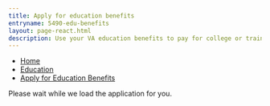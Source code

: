 ```yaml
---
title: Apply for education benefits
entryname: 5490-edu-benefits
layout: page-react.html
description: Use your VA education benefits to pay for college or training programs. Find out which documents you’ll need to apply for benefits, and start your online application today.
---
```

<div id="main">
  <nav aria-label="Breadcrumb" aria-live="polite" class="va-nav-breadcrumbs"
  id="va-breadcrumbs">
    <ul class="row va-nav-breadcrumbs-list columns" id="va-breadcrumbs-list">
      <li><a href="/">Home</a></li>
      <li><a href="/education/">Education</a></li>
      <li><a aria-current="page" href="/education/apply-for-education-benefits/">Apply for Education Benefits</a></li>
    </ul>
  </nav>
  <div class="section">
    <div id="react-root">
      <div class="loading-message">
        <div class="loading-indicator-container">
          <div class="loading-indicator" role="progressbar" aria-valuetext="Please wait while we load the application for you." tabIndex="0"></div> Please wait while we load the application for you.
        </div>
      </div>
    </div>
  </div>
  <!-- Edu Benefits Application End -->

  <!-- Maintenance Page Start -->

  <!-- <div class="main home" role="main">
    <div class="section main-menu">
      <div class="row">
        <div class="small-12 columns">
          <div class="csp-inline-patch-application">
          <h3>We’re sorry. The education benefits application is currently down while we fix a few things. We’ll be back up as soon as we can.</h3>
          <h4>In the meantime, you can call 1-877-222-VETS (<a href="tel:+18772228387">1-877-222-8387</a>), Monday &#8211; Friday, 8:00 a.m. &#8211; 8:00 p.m. (<abbr title="eastern time">ET</abbr>) and press 2 to complete this application over the phone.</h4>
          <a href="/"><button>Go back to Vets.gov</button></a>
          </div>
        </div>
      </div>
    </div>
  </div>-->
  <!-- Maintenance Page End -->
</div>

